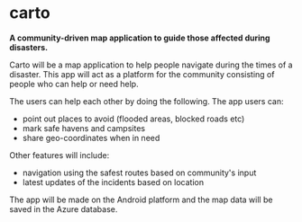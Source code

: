 # carto

**A community-driven map application to guide those affected during disasters.**

Carto will be a map application to help people navigate during the times of a disaster. This app will act as a platform for the community consisting of people who can help or need help.

The users can help each other by doing the following. The app users can:

- point out places to avoid (flooded areas, blocked roads etc)
- mark safe havens and campsites
- share geo-coordinates when in need

Other features will include:

- navigation using the safest routes based on community's input
- latest updates of the incidents based on location

The app will be made on the Android platform and the map data will be saved in the Azure database.
